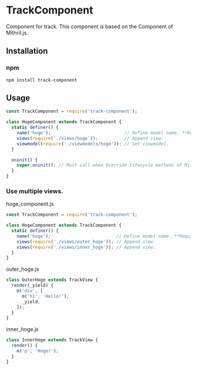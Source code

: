 # TrackComponent
Component for track.
This component is based on the Component of Mithril.js.

## Installation

### npm

```shell
npm install track-component
```

## Usage

```javascript
const TrackComponent = require('track-component');

class HogeComponent extends TrackComponent {
  static definer() {
    name('hoge');                            // Define model name. **Required**
    views(require('./views/hoge'));          // Append view.
    viewmodel(require('./viewmodels/hoge')); // Set viewmodel.
  }

  oninit() {
    super.oninit(); // Must call when Override lifecycle methods of Mithril.
  }
}
```

### Use multiple views.

hoge_component.js

```javascript
const TrackComponent = require('track-component');

class HogeComponent extends TrackComponent {
  static definer() {
    name('hoge');                         // Define model name. **Required**
    views(require('./views/outer_hoge')); // Append view.
    views(require('./views/inner_hoge')); // Append view.
  }
}
```

outer_hoge.js

```javascript
class OuterHoge extends TrackView {
  render(_yield) {
    m('div', [
      m('h1', 'Hello!'),
      _yield,
    ]);
  }
}
```

inner_hoge.js

```javascript
class InnerHoge extends TrackView {
  render() {
    m('p', 'Hoge!');
  }
}
```
